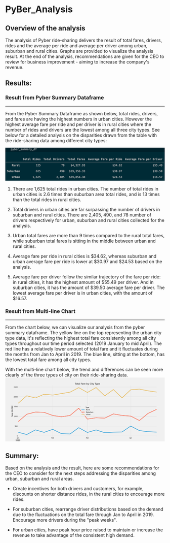 # PyBer_Analysis
## Overview of the analysis
The analysis of Pyber ride-sharing delivers the result of total fares, drivers, rides and the average per ride and average per driver among urban, suburban and rural cities. Graphs are provided to visualize the analysis result. At the end of the analysis, recommendations are given for the CEO to review for business improvement - aiming to increase the company's revenue.

## Results:
### Result from Pyber Summary Dataframe
---
From the Pyber Summary Dataframe as shown below, total rides, drivers, and fares are having the highest numbers in urban cities. However the highest average fare per ride and per driver is in rural cities where the number of rides and drivers are the lowest among all three city types. See below for a detailed analysis on the disparities drawn from the table with the ride-sharing data among different city types:

![pyber_summary_df](analysis/pyber_summary_df.png)

1. There are 1,625 total rides in urban cities. The number of total rides in urban cities is 2.6 times than suburban area total rides, and is 13 times than the total rides in rural cities.

2. Total drivers in urban cities are far surpassing the number of drivers in suburban and rural cities. There are 2,405, 490, and 78 number of drivers respectively for urban, suburban and rural cities collected for the analysis.

3. Urban total fares are more than 9 times compared to the rural total fares, while suburban total fares is sitting in the middle between urban and rural cities.

4. Average fare per ride in rural cities is $34.62, whereas suburban and urban average fare per ride is lower at $30.97 and $24.53 based on the analysis.

5. Average fare per driver follow the similar trajectory of the fare per ride: in rural cities, it has the highest amount of $55.49 per driver. And in suburban cities, it has the amount of $39.50 average fare per driver. The lowest average fare per driver is in urban cities, with the amount of $16.57.

### Result from Multi-line Chart
---
From the chart below, we can visualize our analysis from the pyber summary dataframe. The yellow line on the top representing the urban city type data, it's reflecting the highest total fare consistently among all city types throughout our time period selected (2019 January to mid April). The red line has a relatively lower amount of total fare and it fluctuates during the months from Jan to April in 2019. The blue line, sitting at the bottom, has the lowest total fare among all city types. 

With the multi-line chart below, the trend and differences can be seen more clearly of the three types of city on their ride-sharing data.
![PyBer_fare_summary](analysis/PyBer_fare_summary.png)

## Summary: 
Based on the analysis and the result, here are some recommendations for the CEO to consider for the next steps addressing the disparities among urban, suburban and rural areas.

* Create incentives for both drivers and customers, for example, discounts on shorter distance rides, in the rural cities to encourage more rides.

* For suburban cities, rearrange driver distributions based on the demand due to the fluctuations on the total fare through Jan to April in 2019. Encourage more drivers during the "peak weeks".

* For urban cities, have peak hour price raised to maintain or increase the revenue to take advantage of the consistent high demand.
